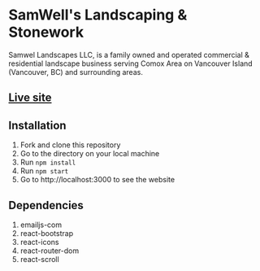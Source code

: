 # SamWell's Landscaping & Stonework

Samwel Landscapes LLC, is a family owned and operated commercial & residential landscape business serving Comox Area on Vancouver Island (Vancouver, BC) and surrounding areas.

## [Live site](samwell-landscaping.com)

## Installation

1. Fork and clone this repository
2. Go to the directory on your local machine
3. Run `npm install`
4. Run `npm start`
5. Go to http://localhost:3000 to see the website

## Dependencies

1. emailjs-com
2. react-bootstrap
3. react-icons
4. react-router-dom
5. react-scroll
